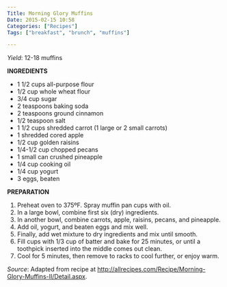 ```yaml
---
Title: Morning Glory Muffins
Date: 2015-02-15 10:58 
Categories: ["Recipes"]
Tags: ["breakfast", "brunch", "muffins"]

---
```


*Yield*: 12-18 muffins

__INGREDIENTS__

* 1 1/2 cups all-purpose flour
* 1/2 cup whole wheat flour
* 3/4 cup sugar
* 2 teaspoons baking soda
* 2 teaspoons ground cinnamon
* 1/2 teaspoon salt
* 1 1/2 cups shredded carrot (1 large or 2 small carrots)
* 1 shredded cored apple
* 1/2 cup golden raisins
* 1/4-1/2 cup chopped pecans
* 1 small can crushed pineapple
* 1/4 cup cooking oil
* 1/4 cup yogurt
* 3 eggs, beaten

__PREPARATION__

1. Preheat oven to 375ºF. Spray muffin pan cups with oil.
2. In a large bowl, combine first six (dry) ingredients.
3. In another bowl, combine carrots, apple, raisins, pecans, and pineapple.
4. Add oil, yogurt, and beaten eggs and mix well.
5. Finally, add wet mixture to dry ingredients and mix until smooth.
6. Fill cups with 1/3 cup of batter and bake for 25 minutes, or until a toothpick inserted into the middle comes out clean.
7. Cool for 5 minutes, then remove to racks to cool further, or enjoy warm.

*Source*: Adapted from recipe at <http://allrecipes.com/Recipe/Morning-Glory-Muffins-II/Detail.aspx>.
